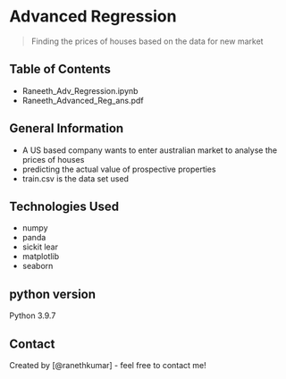 # Advanced Regression
> Finding the prices of houses based on the data for new market


## Table of Contents
* Raneeth_Adv_Regression.ipynb
* Raneeth_Advanced_Reg_ans.pdf



## General Information
- A US based company wants to enter australian market to analyse the prices of houses
- predicting the actual value of prospective properties
- train.csv is the data set used

## Technologies Used
- numpy
- panda
- sickit lear
- matplotlib
- seaborn

## python version
Python 3.9.7



## Contact
Created by [@ranethkumar] - feel free to contact me!